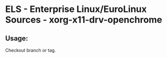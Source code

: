 # ELS - Enterprise Linux/EuroLinux Sources - xorg-x11-drv-openchrome 
## Usage:
  Checkout branch or tag.
